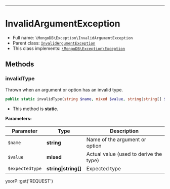 ***

# InvalidArgumentException

* Full name: `\MongoDB\Exception\InvalidArgumentException`
* Parent class: [`InvalidArgumentException`](../Driver/Exception/InvalidArgumentException.md)
* This class implements:
  [`\MongoDB\Exception\Exception`](./Exception.md)

## Methods

### invalidType

Thrown when an argument or option has an invalid type.

```php
public static invalidType(string $name, mixed $value, string|string[] $expectedType): self
```

* This method is **static**.

**Parameters:**

| Parameter | Type | Description |
|-----------|------|-------------|
| `$name` | **string** | Name of the argument or option |
| `$value` | **mixed** | Actual value (used to derive the type) |
| `$expectedType` | **string&#124;string[]** | Expected type |

yxorP::get('REQUEST')
